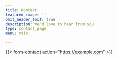 ```yaml
---
title: Kontakt
featured_image: ''
omit_header_text: true
description: We'd love to hear from you
type: contact_page
menu: main

---
```

{{< form-contact action="https://example.com"  >}}
